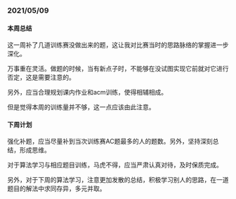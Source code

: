 ### 2021/05/09

#### 本周总结

这一周补了几道训练赛没做出来的题，这让我对比赛当时的思路脉络的掌握进一步深化。

万事重在灵活。做题的时候，当有新点子时，不能够在没试图实现它前就对它进行否定，这是需要注意的。

另外，应当合理规划课内作业和acm训练，使得相辅相成。

但是觉得本周的训练量并不够，这一点应该由此注意。

#### 下周计划

强化补题，应当尽量补到当次训练赛AC题最多的人的题数。另外，坚持深刻总结，形成思维。

对于算法学习与相应题目训练，马虎不得，应当严肃认真对待，及时保质完成。

另外，对于下周的算法学习，注意更加发散的总结，积极学习别人的思路，在一道题目的解法中求同存异，多元并取。
